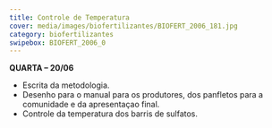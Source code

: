 ```yaml
---
title: Controle de Temperatura
cover: media/images/biofertilizantes/BIOFERT_2006_181.jpg
category: biofertilizantes
swipebox: BIOFERT_2006_0
---
```

**QUARTA – 20/06**  
- Escrita da metodologia.
- Desenho para o manual para os produtores, dos panfletos para a comunidade e da apresentaçao final.
- Controle da temperatura dos barris de sulfatos.
